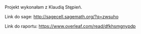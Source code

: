 Projekt wykonałam z Klaudią Stępień.

Link do sage: http://sagecell.sagemath.org/?q=zwsuho

Link do raportu: https://www.overleaf.com/read/dfkhsmgnypdp
